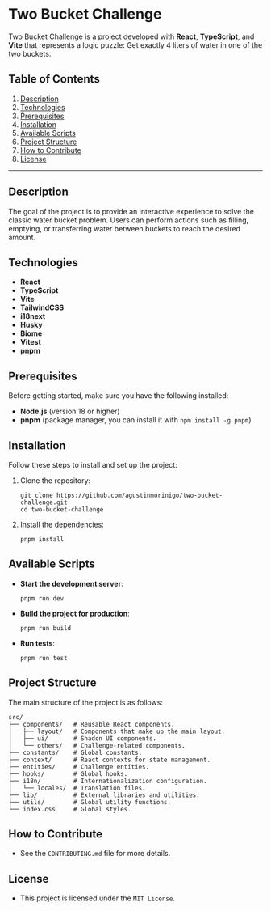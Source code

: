 # Two Bucket Challenge

Two Bucket Challenge is a project developed with **React**, **TypeScript**, and **Vite** that represents a logic puzzle: Get exactly 4 liters of water in one of the two buckets.

## Table of Contents

1. [Description](#description)
2. [Technologies](#technologies)
3. [Prerequisites](#prerequisites)
4. [Installation](#installation)
5. [Available Scripts](#available-scripts)
6. [Project Structure](#project-structure)
7. [How to Contribute](#how-to-contribute)
8. [License](#license)

---

## Description

The goal of the project is to provide an interactive experience to solve the classic water bucket problem. Users can perform actions such as filling, emptying, or transferring water between buckets to reach the desired amount.

## Technologies

- **React**
- **TypeScript**
- **Vite**
- **TailwindCSS**
- **i18next**
- **Husky**
- **Biome**
- **Vitest**
- **pnpm**

## Prerequisites

Before getting started, make sure you have the following installed:

- **Node.js** (version 18 or higher)
- **pnpm** (package manager, you can install it with `npm install -g pnpm`)

## Installation

Follow these steps to install and set up the project:

1. Clone the repository:
   ```
   git clone https://github.com/agustinmorinigo/two-bucket-challenge.git
   cd two-bucket-challenge
   ```

2. Install the dependencies:
   ```
   pnpm install
   ```

## Available Scripts

- **Start the development server**:
  ```
  pnpm run dev
  ```

- **Build the project for production**:
  ```
  pnpm run build
  ```

- **Run tests**:
  ```
  pnpm run test
  ```

## Project Structure

The main structure of the project is as follows:
```
src/
├── components/   # Reusable React components.
│   ├── layout/   # Components that make up the main layout.
│   ├── ui/       # Shadcn UI components.
│   └── others/   # Challenge-related components.
├── constants/    # Global constants.
├── context/      # React contexts for state management.
├── entities/     # Challenge entities.
├── hooks/        # Global hooks.
├── i18n/         # Internationalization configuration.
│   └── locales/  # Translation files.
├── lib/          # External libraries and utilities.
├── utils/        # Global utility functions.
└── index.css     # Global styles.
```

## How to Contribute
- See the `CONTRIBUTING.md` file for more details.

## License
- This project is licensed under the `MIT License`.
